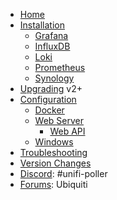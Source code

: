 *   [Home](https://github.com/unifi-poller/unifi-poller/wiki/Home)
*   [Installation](https://github.com/unifi-poller/unifi-poller/wiki/Installation)
    *   [Grafana](https://github.com/unifi-poller/unifi-poller/wiki/Grafana)
    *   [InfluxDB](https://github.com/unifi-poller/unifi-poller/wiki/InfluxDB)
    *   [Loki](https://github.com/unifi-poller/unifi-poller/wiki/Loki)
    *   [Prometheus](https://github.com/unifi-poller/unifi-poller/wiki/Prometheus)
    *   [Synology](https://github.com/unifi-poller/unifi-poller/wiki/Synology-HOWTO)
*   [Upgrading](https://github.com/unifi-poller/unifi-poller/wiki/Updating) v2+
*   [Configuration](https://github.com/unifi-poller/unifi-poller/wiki/Configuration)
    *   [Docker](https://github.com/unifi-poller/unifi-poller/wiki/Docker)
    *   [Web Server](https://github.com/unifi-poller/unifi-poller/wiki/Web-Server)
        *   [Web API](https://github.com/unifi-poller/unifi-poller/wiki/API)
    *   [Windows](https://github.com/unifi-poller/unifi-poller/wiki/Windows)
*   [Troubleshooting](https://github.com/unifi-poller/unifi-poller/wiki/Troubleshooting)
*   [Version Changes](https://github.com/unifi-poller/unifi-poller/wiki/CHANGES)
*   [Discord](https://discord.gg/KnyKYt2): #unifi-poller
*   [Forums](https://community.ubnt.com/t5/UniFi-Wireless/Unifi-Poller-Store-Unifi-Controller-Metrics-in-InfluxDB-without/td-p/2811951):
    Ubiquiti
